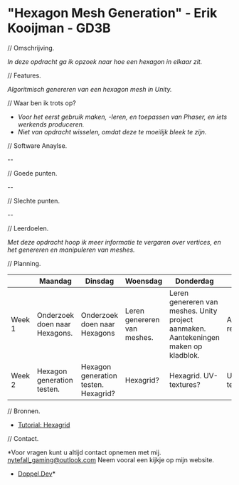 # "Hexagon Mesh Generation" - Erik Kooijman - GD3B

// Omschrijving.

*In deze opdracht ga ik opzoek naar hoe een hexagon in elkaar zit.*

// Features.

*Algoritmisch genereren van een hexagon mesh in Unity.*


// Waar ben ik trots op?

- *Voor het eerst gebruik maken, -leren, en toepassen van Phaser, en iets werkends produceren.*
- *Niet van opdracht wisselen, omdat deze te moeilijk bleek te zijn.*

// Software Anaylse.

--

// Goede punten.

--

// Slechte punten.

--

// Leerdoelen.

*Met deze opdracht hoop ik meer informatie te vergaren over vertices, en het genereren en manipuleren van meshes.*

// Planning.

|         | Maandag | Dinsdag| Woensdag | Donderdag | Vrijdag |
| --- | --- | --- | --- | --- | --- |
| Week 1 | Onderzoek doen naar Hexagons. | Onderzoek doen naar Hexagons | Leren genereren van meshes. | Leren genereren van meshes. Unity project aanmaken. Aantekeningen maken op kladblok. | Aanmaken repository.  |
| Week 2 | Hexagon generation testen. | Hexagon generation testen. Hexagrid? | Hexagrid? | Hexagrid. UV-textures? | UV-textures? |

// Bronnen.

- [Tutorial: Hexagrid](https://catlikecoding.com/unity/tutorials/hex-map/part-1/?fbclid=IwAR1bABcbuWJYgTvsh0kwDb6mzmi-yohDB1pfmanip7hVHou-iMXBVQohpqc)

// Contact.

*Voor vragen kunt u altijd contact opnemen met mij.
nytefall_gaming@outlook.com
Neem vooral een kijkje op mijn website.

- [Doppel.Dev](https://doppel.dev)*
